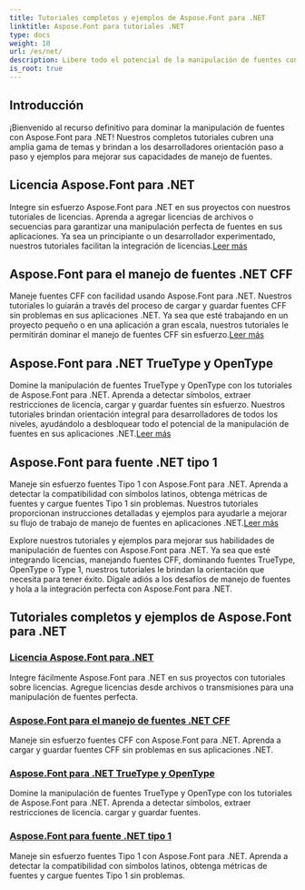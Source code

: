 ```yaml
---
title: Tutoriales completos y ejemplos de Aspose.Font para .NET
linktitle: Aspose.Font para tutoriales .NET
type: docs
weight: 10
url: /es/net/
description: Libere todo el potencial de la manipulación de fuentes con Aspose.Font .NET. Integre licencias a la perfección, maneje fuentes CFF, domine TrueType, OpenType y más.
is_root: true
---
```

## Introducción

¡Bienvenido al recurso definitivo para dominar la manipulación de fuentes con Aspose.Font para .NET! Nuestros completos tutoriales cubren una amplia gama de temas y brindan a los desarrolladores orientación paso a paso y ejemplos para mejorar sus capacidades de manejo de fuentes.

## Licencia Aspose.Font para .NET

 Integre sin esfuerzo Aspose.Font para .NET en sus proyectos con nuestros tutoriales de licencias. Aprenda a agregar licencias de archivos o secuencias para garantizar una manipulación perfecta de fuentes en sus aplicaciones. Ya sea un principiante o un desarrollador experimentado, nuestros tutoriales facilitan la integración de licencias.[Leer más](./licensing/)

## Aspose.Font para el manejo de fuentes .NET CFF

Maneje fuentes CFF con facilidad usando Aspose.Font para .NET. Nuestros tutoriales lo guiarán a través del proceso de cargar y guardar fuentes CFF sin problemas en sus aplicaciones .NET. Ya sea que esté trabajando en un proyecto pequeño o en una aplicación a gran escala, nuestros tutoriales le permitirán dominar el manejo de fuentes CFF sin esfuerzo.[Leer más](./cff-font-handling/)

## Aspose.Font para .NET TrueType y OpenType

 Domine la manipulación de fuentes TrueType y OpenType con los tutoriales de Aspose.Font para .NET. Aprenda a detectar símbolos, extraer restricciones de licencia, cargar y guardar fuentes sin esfuerzo. Nuestros tutoriales brindan orientación integral para desarrolladores de todos los niveles, ayudándolo a desbloquear todo el potencial de la manipulación de fuentes en sus aplicaciones .NET.[Leer más](./truetype-opentype/)

## Aspose.Font para fuente .NET tipo 1

 Maneje sin esfuerzo fuentes Tipo 1 con Aspose.Font para .NET. Aprenda a detectar la compatibilidad con símbolos latinos, obtenga métricas de fuentes y cargue fuentes Tipo 1 sin problemas. Nuestros tutoriales proporcionan instrucciones detalladas y ejemplos para ayudarle a mejorar su flujo de trabajo de manejo de fuentes en aplicaciones .NET.[Leer más](./aspose-font-net-type1-font/)

Explore nuestros tutoriales y ejemplos para mejorar sus habilidades de manipulación de fuentes con Aspose.Font para .NET. Ya sea que esté integrando licencias, manejando fuentes CFF, dominando fuentes TrueType, OpenType o Type 1, nuestros tutoriales le brindan la orientación que necesita para tener éxito. Dígale adiós a los desafíos de manejo de fuentes y hola a la integración perfecta con Aspose.Font para .NET. 
## Tutoriales completos y ejemplos de Aspose.Font para .NET 
### [Licencia Aspose.Font para .NET](./licensing/)
Integre fácilmente Aspose.Font para .NET en sus proyectos con tutoriales sobre licencias. Agregue licencias desde archivos o transmisiones para una manipulación de fuentes perfecta.
### [Aspose.Font para el manejo de fuentes .NET CFF](./cff-font-handling/)
Maneje sin esfuerzo fuentes CFF con Aspose.Font para .NET. Aprenda a cargar y guardar fuentes CFF sin problemas en sus aplicaciones .NET.
### [Aspose.Font para .NET TrueType y OpenType](./truetype-opentype/)
Domine la manipulación de fuentes TrueType y OpenType con los tutoriales de Aspose.Font para .NET. Aprenda a detectar símbolos, extraer restricciones de licencia. cargar y guardar fuentes.
### [Aspose.Font para fuente .NET tipo 1](./aspose-font-net-type1-font/)
Maneje sin esfuerzo fuentes Tipo 1 con Aspose.Font para .NET. Aprenda a detectar la compatibilidad con símbolos latinos, obtenga métricas de fuentes y cargue fuentes Tipo 1 sin problemas. 